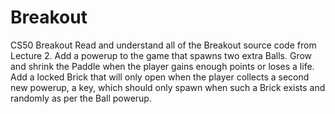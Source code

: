 # Breakout
CS50 Breakout 
Read and understand all of the Breakout source code from Lecture 2.
Add a powerup to the game that spawns two extra Balls.
Grow and shrink the Paddle when the player gains enough points or loses a life.
Add a locked Brick that will only open when the player collects a second new powerup, a key, which should only spawn when such a Brick exists and randomly as per the Ball powerup.
